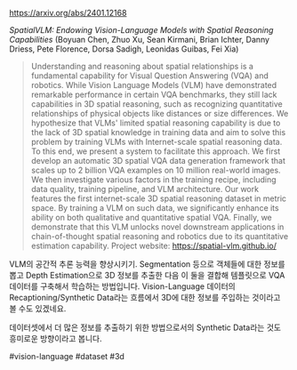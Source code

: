 https://arxiv.org/abs/2401.12168

*SpatialVLM: Endowing Vision-Language Models with Spatial Reasoning Capabilities* (Boyuan Chen, Zhuo Xu, Sean Kirmani, Brian Ichter, Danny Driess, Pete Florence, Dorsa Sadigh, Leonidas Guibas, Fei Xia)

> Understanding and reasoning about spatial relationships is a fundamental capability for Visual Question Answering (VQA) and robotics. While Vision Language Models (VLM) have demonstrated remarkable performance in certain VQA benchmarks, they still lack capabilities in 3D spatial reasoning, such as recognizing quantitative relationships of physical objects like distances or size differences. We hypothesize that VLMs' limited spatial reasoning capability is due to the lack of 3D spatial knowledge in training data and aim to solve this problem by training VLMs with Internet-scale spatial reasoning data. To this end, we present a system to facilitate this approach. We first develop an automatic 3D spatial VQA data generation framework that scales up to 2 billion VQA examples on 10 million real-world images. We then investigate various factors in the training recipe, including data quality, training pipeline, and VLM architecture. Our work features the first internet-scale 3D spatial reasoning dataset in metric space. By training a VLM on such data, we significantly enhance its ability on both qualitative and quantitative spatial VQA. Finally, we demonstrate that this VLM unlocks novel downstream applications in chain-of-thought spatial reasoning and robotics due to its quantitative estimation capability. Project website: https://spatial-vlm.github.io/

VLM의 공간적 추론 능력을 향상시키기. Segmentation 등으로 객체들에 대한 정보를 뽑고 Depth Estimation으로 3D 정보를 추출한 다음 이 둘을 결합해 템플릿으로 VQA 데이터를 구축해서 학습하는 방법입니다. Vision-Language 데이터의 Recaptioning/Synthetic Data라는 흐름에서 3D에 대한 정보를 주입하는 것이라고 볼 수도 있겠네요.

데이터셋에서 더 많은 정보를 추출하기 위한 방법으로서의 Synthetic Data라는 것도 흥미로운 방향이라고 봅니다.

#vision-language #dataset #3d 